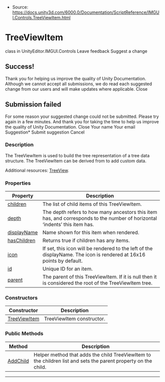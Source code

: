 * Source: https://docs.unity3d.com/6000.0/Documentation/ScriptReference/IMGUI.Controls.TreeViewItem.html

# TreeViewItem
class in UnityEditor.IMGUI.Controls
Leave feedback
Suggest a change
## Success!
Thank you for helping us improve the quality of Unity Documentation. Although we cannot accept all submissions, we do read each suggested change from our users and will make updates where applicable.
Close
## Submission failed
For some reason your suggested change could not be submitted. Please <a>try again</a> in a few minutes. And thank you for taking the time to help us improve the quality of Unity Documentation.
Close
Your name Your email Suggestion* Submit suggestion
Cancel
### Description
The TreeViewItem is used to build the tree representation of a tree data structure.
The TreeViewItem can be derived from to add custom data.  
  
Additional resources: [TreeView](https://docs.unity3d.com/6000.0/Documentation/ScriptReference/IMGUI.Controls.TreeView.html).
### Properties
Property | Description  
---|---  
[children](https://docs.unity3d.com/6000.0/Documentation/ScriptReference/IMGUI.Controls.TreeViewItem-children.html) | The list of child items of this TreeViewItem.  
[depth](https://docs.unity3d.com/6000.0/Documentation/ScriptReference/IMGUI.Controls.TreeViewItem-depth.html) | The depth refers to how many ancestors this item has, and corresponds to the number of horizontal ‘indents’ this item has.  
[displayName](https://docs.unity3d.com/6000.0/Documentation/ScriptReference/IMGUI.Controls.TreeViewItem-displayName.html) | Name shown for this item when rendered.  
[hasChildren](https://docs.unity3d.com/6000.0/Documentation/ScriptReference/IMGUI.Controls.TreeViewItem-hasChildren.html) | Returns true if children has any items.  
[icon](https://docs.unity3d.com/6000.0/Documentation/ScriptReference/IMGUI.Controls.TreeViewItem-icon.html) | If set, this icon will be rendered to the left of the displayName. The icon is rendered at 16x16 points by default.  
[id](https://docs.unity3d.com/6000.0/Documentation/ScriptReference/IMGUI.Controls.TreeViewItem-id.html) | Unique ID for an item.  
[parent](https://docs.unity3d.com/6000.0/Documentation/ScriptReference/IMGUI.Controls.TreeViewItem-parent.html) | The parent of this TreeViewItem. If it is null then it is considered the root of the TreeViewItem tree.  
### Constructors
Constructor | Description  
---|---  
[TreeViewItem](https://docs.unity3d.com/6000.0/Documentation/ScriptReference/IMGUI.Controls.TreeViewItem-ctor.html) | TreeViewItem constructor.  
### Public Methods
Method | Description  
---|---  
[AddChild](https://docs.unity3d.com/6000.0/Documentation/ScriptReference/IMGUI.Controls.TreeViewItem.AddChild.html) | Helper method that adds the child TreeViewItem to the children list and sets the parent property on the child.  
* * *
